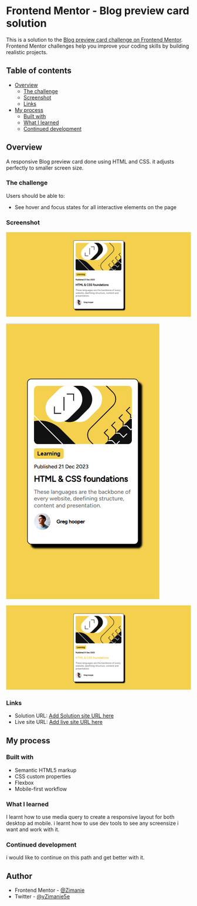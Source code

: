 # Frontend Mentor - Blog preview card solution

This is a solution to the [Blog preview card challenge on Frontend Mentor](https://www.frontendmentor.io/challenges/blog-preview-card-ckPaj01IcS). Frontend Mentor challenges help you improve your coding skills by building realistic projects. 

## Table of contents

- [Overview](#overview)
  - [The challenge](#the-challenge)
  - [Screenshot](#screenshot)
  - [Links](#links)
- [My process](#my-process)
  - [Built with](#built-with)
  - [What I learned](#what-i-learned)
  - [Continued development](#continued-development)



## Overview

A responsive Blog preview card done using HTML and CSS. it adjusts perfectly to smaller screen size.

### The challenge

Users should be able to:

- See hover and focus states for all interactive elements on the page

### Screenshot

![A-Screenshot-of-the-desktop-view](./assets/images/image.png)

![A-Screenshot-of-the-mobile-view](./assets/images/image%20copy.png)

![A-Screenshot-of-the-desktop-hover-view](./assets/images/image%20copy%202.png)



### Links

- Solution URL:  [Add Solution site URL here](https://github.com/Zimanie/blog-preview-card)
- Live site URL:  [Add live site URL here](https://zimanie.github.io/blog-preview-card/)

## My process

### Built with

- Semantic HTML5 markup
- CSS custom properties
- Flexbox
- Mobile-first workflow


### What I learned

I learnt how to use media query to create a responsive layout for both desktop ad mobile. i learnt how to use dev tools to see any screensize i want and work with it.

### Continued development

i would like to continue on this path and get better with it.



## Author

- Frontend Mentor - [@Zimanie](https://www.frontendmentor.io/profile/Zimanie)
- Twitter - [@yZimanie5e](https://www.twitter.com/Zimanie5)




